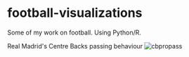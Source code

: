 # football-visualizations

Some of my work on football. Using Python/R.


Real Madrid's Centre Backs passing behaviour
![cbpropass](https://user-images.githubusercontent.com/60320421/126318699-6572799c-339c-4037-be7f-7013893bc692.png)
